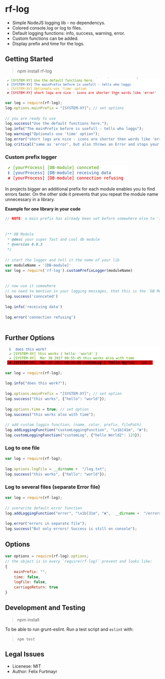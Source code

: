 # rf-log

* Simple NodeJS logging lib - no dependencys.
* Colored console.log or log to files.
* Default logging functions: info, success, warning, error.
* Custom functions can be added.
* Display prefix and time for the logs.

## Getting Started

> npm install rf-log

![log-simple example](defaultFunctions.png)

```js
var log = require(rf-log);
log.options.mainPrefix = "[SYSTEM-XY]"; // set options

// you are ready to use
log.success("Use the default functions here.");
log.info("The mainPrefix before is usefull - tells who loggs");
log.warning("Optionals use 'time' option");
log.error("short logs are nice - icons are shorter then words like 'error'");
log.critical("same as 'error', but also throws an Error and stops your app");


```


### Custom prefix logger

![log-simple example](customPrefix.png)

In projects bigger an additional prefix for each module enables you to find errors faster. On the other side it prevents that you repeat the module name unnecessary in a library.

**Example for one library in your code**

```js
// NOTE: a main prefix has already been set before somewhere else to '[yourProcess]'


/** DB Module
 * @desc your super fast and cool db module
 * @version 0.0.3
 */

// start the logger and tell it the name of your lib
var moduleName = '[DB-module]'
var log = require('rf-log').customPrefixLogger(moduleName)


// now use it somewhere
// no need to mention in your logging messages, that this is the `DB Module`
log.success('connceted')

log.info('receiving data')

log.error('connection refusing')



```

## Further Options

![log-simple example](logExample.png)


```js
var log = require(rf-log);

log.info("does this work?");

log.options.mainPrefix = "[SYSTEM-XY]"; // set option
log.success("this works", {"hello": "world"});

log.options.time = true; // set option
log.success("this works also with time");

// add custom loggin function; (name, color, prefix, filePath)
log.addLoggingFunction("customLoggingFunction", "\x1b[41m", "✘");
log.customLoggingFunction("customLog", {"hello World2": 123});

```

### Log to one file

```js
var log = require(rf-log);

log.options.logFile = __dirname +  "/log.txt";
log.success("this works", {"hello": "world"});

```

### Log to several files (separate Error file)

```js
var log = require(rf-log);

// overwrite default error function
log.addLoggingFunction("error", "\x1b[31m", "✘",  __dirname +  "/errors.txt");

log.error("errors in separate file");
log.success("But only errors! Success is still on console");

```


## Options

```js
var options = require(rf-log).options;
// the object is in every `require(rf-log)` present and looks like:
{
    mainPrefix: "",
    time: false,
    logFile: false,
    carriageReturn: true
}

```

## Development and Testing

> npm install

To be able to run grunt-eslint. Run a test script and `eslint` with:

> `npm test`


## Legal Issues
* Licenese: MIT
* Author: Felix Furtmayr
